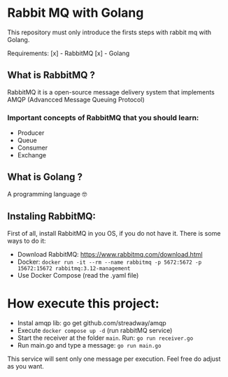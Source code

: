 # Rabbit MQ with Golang

This repository must only introduce the firsts steps with rabbit mq with Golang.

Requirements:
 [x] - RabbitMQ
 [x] - Golang


## What is RabbitMQ ?

RabbitMQ it is a open-source message delivery system that implements AMQP (Advancced Message Queuing Protocol)

### Important concepts of RabbitMQ that you should learn:

- Producer
- Queue
- Consumer
- Exchange

## What is Golang ?

A programming language :nerd_face:


## Instaling RabbitMQ:

First of all, install RabbitMQ in you OS, if you do not have it. There is some ways to do it:

- Download RabbitMQ: https://www.rabbitmq.com/download.html
- Docker: `docker run -it --rm --name rabbitmq -p 5672:5672 -p 15672:15672 rabbitmq:3.12-management`
- Use Docker Compose (read the .yaml file)


# How execute this project:

- Instal amqp lib: go get github.com/streadway/amqp
- Execute `docker compose up -d` (run rabbitMQ service)
- Start the receiver at the folder `main`. Run: `go run receiver.go`
- Run main.go and type a message: `go run main.go`

This service will sent only one message per execution. Feel free do adjust as you want.
